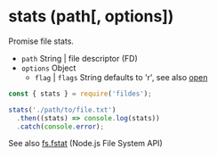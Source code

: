 # stats (path[, options])

Promise file stats.

- `path` String | file descriptor (FD)
- `options` Object
  - `flag` | `flags` String defaults to 'r', see also [open](https://github.com/thisconnect/fildes/tree/master/lib/open)


```javascript
const { stats } = require('fildes');

stats('./path/to/file.txt')
  .then((stats) => console.log(stats))
  .catch(console.error);
```

See also [fs.fstat](https://nodejs.org/api/fs.html#fs_fs_fstat_fd_callback) (Node.js File System API)
